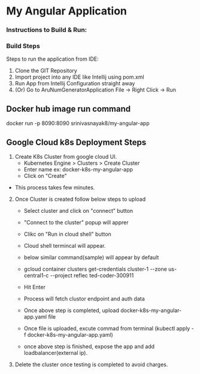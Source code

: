 # My Angular Application

### Instructions to Build & Run:

### Build Steps 

 Steps to run the application from IDE:
1. Clone the GIT Repository
2. Import project into any IDE like Intellij using pom.xml
3. Run App from Intellij Configuration straight away
4. (Or) Go to AruNumGeneratorApplication File -> Right Click -> Run
  
## Docker hub image run command

docker run -p 8090:8090 srinivasnayak8/my-angular-app

## Google Cloud k8s Deployment Steps



1. Create K8s Cluster from google cloud UI.
	* Kubernetes Engine > Clusters > Create Cluster
	* Enter name ex: docker-k8s-my-angular-app
	* Click on "Create" 
  * This process takes few minutes.
2. Once Cluster is created follow below steps to upload
	* Select cluster and click on "connect" button
	* "Connect to the cluster" popup will apprer
	* Clikc on "Run in cloud shell" button
	* Cloud shell termincal will appear.
	* below similar command(sample) will appear by default
	
	* gcloud container clusters get-credentials cluster-1 --zone us-central1-c --project reflec
	ted-coder-300911
	* Hit Enter 
	* Process will fetch clustor endpoint and auth data
	* Once above step is completed, upload docker-k8s-my-angular-app.yaml file
	* Once file is uploaded, excute commad from terminal (kubectl apply -f docker-k8s-my-angular-app.yaml)
	* once above step is finished, expose the app and add loadbalancer(external ip).
	
3. Delete the cluster once testing is completed to avoid charges.



